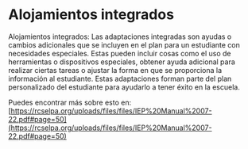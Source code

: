 # Alojamientos integrados
Alojamientos integrados: Las adaptaciones integradas son ayudas o cambios adicionales que se incluyen en el plan para un estudiante con necesidades especiales. Estas pueden incluir cosas como el uso de herramientas o dispositivos especiales, obtener ayuda adicional para realizar ciertas tareas o ajustar la forma en que se proporciona la información al estudiante. Estas adaptaciones forman parte del plan personalizado del estudiante para ayudarlo a tener éxito en la escuela.

Puedes encontrar más sobre esto en: [https://rcselpa.org/uploads/files/files/IEP%20Manual%2007-22.pdf#page=50](https://rcselpa.org/uploads/files/files/IEP%20Manual%2007-22.pdf#page=50)
